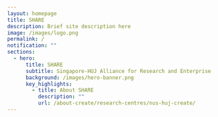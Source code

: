 ```yaml
---
layout: homepage
title: SHARE
description: Brief site description here
image: /images/logo.png
permalink: /
notification: ""
sections:
  - hero:
      title: SHARE
      subtitle: Singapore-HUJ Alliance for Research and Enterprise
      background: /images/hero-banner.png
      key_highlights:
        - title: About SHARE
          description: ""
          url: /about-create/research-centres/nus-huj-create/
---
```

